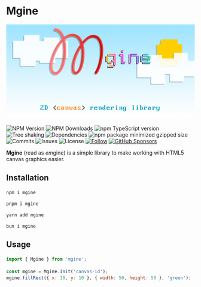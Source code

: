 # Mgine

![Ping Tracker logo](.github/logo.png)

![NPM Version](https://img.shields.io/npm/v/mgine) ![NPM Downloads](https://img.shields.io/npm/dw/mgine) ![npm TypeScript version](https://img.shields.io/npm/dependency-version/mgine/dev/typescript) ![Tree shaking](https://badgen.net/bundlephobia/tree-shaking/mgine) ![Dependencies](https://badgen.net/bundlephobia/dependency-count/mgine) ![npm package minimized gzipped size](https://img.shields.io/bundlejs/size/mgine) ![Commits](https://badgen.net/github/commits/matronator/mgine) ![Issues](https://img.shields.io/github/issues/matronator/mgine.svg) ![License](https://img.shields.io/github/license/matronator/mgine.svg) <a href="https://github.com/matronator">![Follow](https://img.shields.io/github/followers/matronator.svg?style=social&label=Follow&maxAge=2592000)</a> <a href="https://github.com/sponsors/matronator/">![GitHub Sponsors](https://img.shields.io/github/sponsors/matronator)</a>

**Mgine** (read as *em*gine) is a simple library to make working with HTML5 canvas graphics easier.

## Installation

```
npm i mgine
```

```
pnpm i mgine
```

```
yarn add mgine
```

```
bun i mgine
```

## Usage

```js
import { Mgine } from 'mgine';

const mgine = Mgine.Init('canvas-id');
mgine.fillRect({ x: 10, y: 10 }, { width: 50, height: 50 }, 'green');
```
